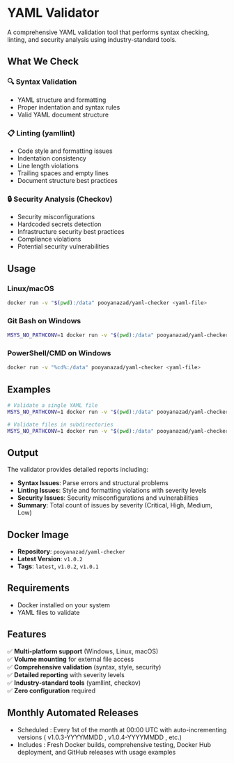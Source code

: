 # YAML Validator

A comprehensive YAML validation tool that performs syntax checking, linting, and security analysis using industry-standard tools.

## What We Check

### 🔍 **Syntax Validation**
- YAML structure and formatting
- Proper indentation and syntax rules
- Valid YAML document structure

### 📋 **Linting (yamllint)**
- Code style and formatting issues
- Indentation consistency
- Line length violations
- Trailing spaces and empty lines
- Document structure best practices

### 🔒 **Security Analysis (Checkov)**
- Security misconfigurations
- Hardcoded secrets detection
- Infrastructure security best practices
- Compliance violations
- Potential security vulnerabilities

## Usage

### Linux/macOS
```bash
docker run -v "$(pwd):/data" pooyanazad/yaml-checker <yaml-file>
```

### Git Bash on Windows
```bash
MSYS_NO_PATHCONV=1 docker run -v "$(pwd):/data" pooyanazad/yaml-checker <yaml-file>
```

### PowerShell/CMD on Windows
```bash
docker run -v "%cd%:/data" pooyanazad/yaml-checker <yaml-file>
```

## Examples

```bash
# Validate a single YAML file
MSYS_NO_PATHCONV=1 docker run -v "$(pwd):/data" pooyanazad/yaml-checker config.yaml

# Validate files in subdirectories
MSYS_NO_PATHCONV=1 docker run -v "$(pwd):/data" pooyanazad/yaml-checker tests/test.yaml
```

## Output

The validator provides detailed reports including:
- **Syntax Issues**: Parse errors and structural problems
- **Linting Issues**: Style and formatting violations with severity levels
- **Security Issues**: Security misconfigurations and vulnerabilities
- **Summary**: Total count of issues by severity (Critical, High, Medium, Low)

## Docker Image

- **Repository**: `pooyanazad/yaml-checker`
- **Latest Version**: `v1.0.2`
- **Tags**: `latest`, `v1.0.2`, `v1.0.1`

## Requirements

- Docker installed on your system
- YAML files to validate

## Features

✅ **Multi-platform support** (Windows, Linux, macOS)  
✅ **Volume mounting** for external file access  
✅ **Comprehensive validation** (syntax, style, security)  
✅ **Detailed reporting** with severity levels  
✅ **Industry-standard tools** (yamllint, checkov)  
✅ **Zero configuration** required

## Monthly Automated Releases

- Scheduled : Every 1st of the month at 00:00 UTC with auto-incrementing versions ( v1.0.3-YYYYMMDD , v1.0.4-YYYYMMDD , etc.)
- Includes : Fresh Docker builds, comprehensive testing, Docker Hub deployment, and GitHub releases with usage examples

